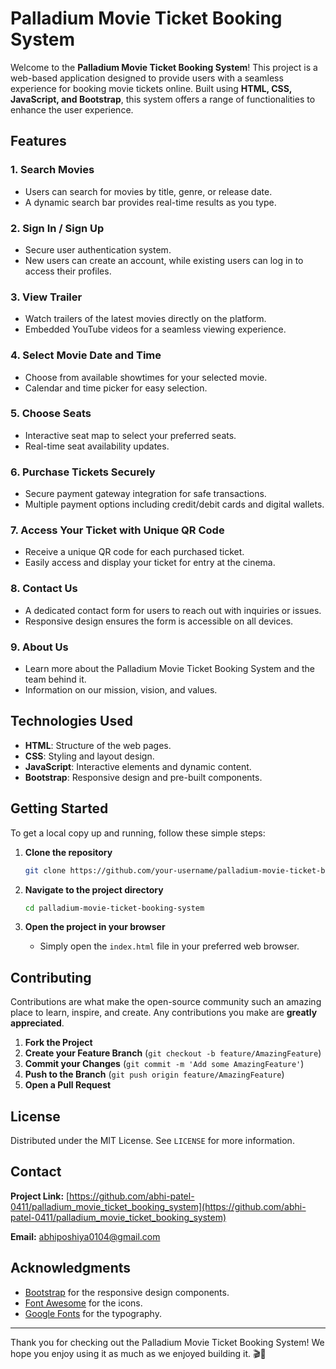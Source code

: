 # Palladium Movie Ticket Booking System

Welcome to the **Palladium Movie Ticket Booking System**! This project is a web-based application designed to provide users with a seamless experience for booking movie tickets online. Built using **HTML, CSS, JavaScript, and Bootstrap**, this system offers a range of functionalities to enhance the user experience.

## Features

### 1. **Search Movies**
   - Users can search for movies by title, genre, or release date.
   - A dynamic search bar provides real-time results as you type.

### 2. **Sign In / Sign Up**
   - Secure user authentication system.
   - New users can create an account, while existing users can log in to access their profiles.

### 3. **View Trailer**
   - Watch trailers of the latest movies directly on the platform.
   - Embedded YouTube videos for a seamless viewing experience.

### 4. **Select Movie Date and Time**
   - Choose from available showtimes for your selected movie.
   - Calendar and time picker for easy selection.

### 5. **Choose Seats**
   - Interactive seat map to select your preferred seats.
   - Real-time seat availability updates.

### 6. **Purchase Tickets Securely**
   - Secure payment gateway integration for safe transactions.
   - Multiple payment options including credit/debit cards and digital wallets.

### 7. **Access Your Ticket with Unique QR Code**
   - Receive a unique QR code for each purchased ticket.
   - Easily access and display your ticket for entry at the cinema.

### 8. **Contact Us**
   - A dedicated contact form for users to reach out with inquiries or issues.
   - Responsive design ensures the form is accessible on all devices.

### 9. **About Us**
   - Learn more about the Palladium Movie Ticket Booking System and the team behind it.
   - Information on our mission, vision, and values.

## Technologies Used

- **HTML**: Structure of the web pages.
- **CSS**: Styling and layout design.
- **JavaScript**: Interactive elements and dynamic content.
- **Bootstrap**: Responsive design and pre-built components.

## Getting Started

To get a local copy up and running, follow these simple steps:

1. **Clone the repository**
   ```bash
   git clone https://github.com/your-username/palladium-movie-ticket-booking-system.git
   ```

2. **Navigate to the project directory**
   ```bash
   cd palladium-movie-ticket-booking-system
   ```

3. **Open the project in your browser**
   - Simply open the `index.html` file in your preferred web browser.

## Contributing

Contributions are what make the open-source community such an amazing place to learn, inspire, and create. Any contributions you make are **greatly appreciated**.

1. **Fork the Project**
2. **Create your Feature Branch** (`git checkout -b feature/AmazingFeature`)
3. **Commit your Changes** (`git commit -m 'Add some AmazingFeature'`)
4. **Push to the Branch** (`git push origin feature/AmazingFeature`)
5. **Open a Pull Request**

## License

Distributed under the MIT License. See `LICENSE` for more information.

## Contact

**Project Link:** [https://github.com/abhi-patel-0411/palladium_movie_ticket_booking_system](https://github.com/abhi-patel-0411/palladium_movie_ticket_booking_system)

**Email:** abhiposhiya0104@gmail.com

## Acknowledgments

- [Bootstrap](https://getbootstrap.com/) for the responsive design components.
- [Font Awesome](https://fontawesome.com/) for the icons.
- [Google Fonts](https://fonts.google.com/) for the typography.

---

Thank you for checking out the Palladium Movie Ticket Booking System! We hope you enjoy using it as much as we enjoyed building it. 🎬🍿

